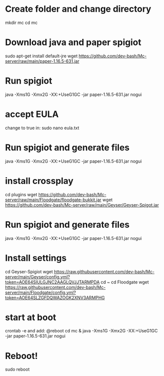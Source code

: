 # Create folder and change directory
mkdir mc
cd mc

# Download java and paper spigiot
sudo apt-get install default-jre
wget https://github.com/dev-bash/Mc-server/raw/main/paper-1.16.5-631.jar

# Run spigiot
java -Xms1G -Xmx2G -XX:+UseG1GC -jar paper-1.16.5-631.jar nogui

# accept EULA
change to true in:
sudo nano eula.txt

# Run spigiot and generate files
java -Xms1G -Xmx2G -XX:+UseG1GC -jar paper-1.16.5-631.jar nogui

# install crossplay
cd plugins
wget https://github.com/dev-bash/Mc-server/raw/main/Floodgate/floodgate-bukkit.jar
wget https://github.com/dev-bash/Mc-server/raw/main/Geyser/Geyser-Spigot.jar

# Run spigiot and generate files
java -Xms1G -Xmx2G -XX:+UseG1GC -jar paper-1.16.5-631.jar nogui

# Install settings
cd Geyser-Spigiot
wget https://raw.githubusercontent.com/dev-bash/Mc-server/main/Geyser/config.yml?token=AOE64SIULGJNC2AAGLQVJJTARMPDA
cd ~
cd Floodgate
wget https://raw.githubusercontent.com/dev-bash/Mc-server/main/Floodgate/config.yml?token=AOE64SLZGFDQWAZOGK2XNV3ARMPHG

# start at boot
crontab -e
and add:
@reboot cd mc & java -Xms1G -Xmx2G -XX:+UseG1GC -jar paper-1.16.5-631.jar nogui

# Reboot!
sudo reboot
